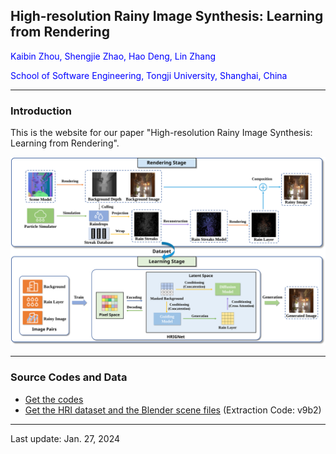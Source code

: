 ## High-resolution Rainy Image Synthesis: Learning from Rendering

<font color=blue>Kaibin Zhou, Shengjie Zhao, Hao Deng, Lin Zhang</font>

<font color=blue>School of Software Engineering, Tongji University, Shanghai, China</font>

---

### Introduction

This is the website for our paper "High-resolution Rainy Image Synthesis: Learning from Rendering".

<img src="assets/RenderingLearningPipeline.svg" style="zoom:70%;" />

---

### Source Codes and Data

* [Get the codes](https://github.com/kb824999404/HRIG)
* [Get the HRI dataset and the Blender scene files](https://pan.baidu.com/s/14G4fE8_7lswvod6OtIbOew?pwd=v9b2  ) (Extraction Code: v9b2)

---

Last update: Jan. 27, 2024    